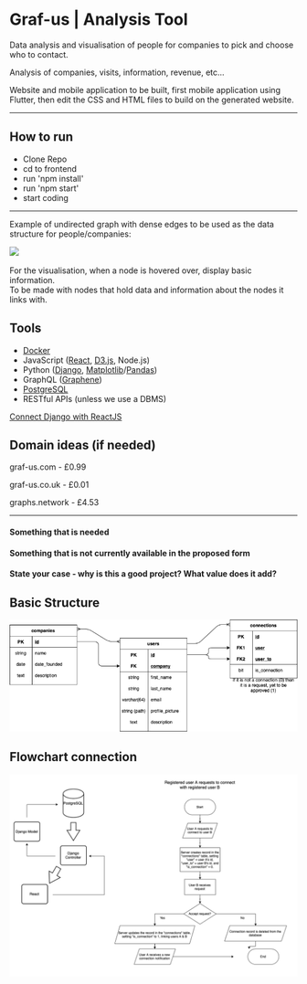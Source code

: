 <h1>Graf-us | Analysis Tool</h1>

Data analysis and visualisation of people for companies to pick and choose who to contact.

Analysis of companies, visits, information, revenue, etc...

Website and mobile application to be built, first mobile application using Flutter,
then edit the CSS and HTML files to build on the generated website.

<hr>

<h2> How to run </h2>
  <ul>
    <li> Clone Repo </li>
    <li> cd to frontend </li>
    <li> run 'npm install' </li>
    <li> run 'npm start' </li>
    <li> start coding </li>
  </ul>

<hr>

Example of undirected graph with dense edges to be used as the data structure for people/companies:

<img src="https://adatis.co.uk/wp-content/uploads/Black-n-White.png">

For the visualisation, when a node is hovered over, display basic information.<br>
To be made with nodes that hold data and information about the nodes it links with.

<h2>Tools</h2>
<ul>
  <li><a href="https://docs.docker.com">Docker</a></li>
  <li>JavaScript (<a href="https://reactjs.org">React</a>, <a href="https://d3js.org">D3.js</a>, Node.js)</li>
  <li>Python (<a href="https://docs.djangoproject.com/en/3.2/">Django</a>, <a href="https://matplotlib.org">Matplotlib</a>/<a href="https://pandas.pydata.org">Pandas</a>)</li>
  <li>GraphQL (<a href="https://graphql.org/code/#python">Graphene</a>)</li>
  <li><a href="https://www.postgresql.org">PostgreSQL</a></li>
  <li>RESTful APIs (unless we use a DBMS)</li>
</ul>

<a href="https://www.geeksforgeeks.org/how-to-connect-django-with-reactjs/">Connect Django with ReactJS</a>

<h2>Domain ideas (if needed)</h2>

graf-us.com - £0.99

graf-us.co.uk - £0.01

graphs.network - £4.53

<hr>

<h4>Something that is needed</h4>

<h4>Something that is not currently available in the proposed form</h4>

<h4>State your case - why is this a good project? What value does it add?</h4>


## Basic Structure
![alt text](Images/basic.png "Responsive Image") 

## Flowchart connection
![alt text](Images/flowdiagram.png "Flowchart Image") 

